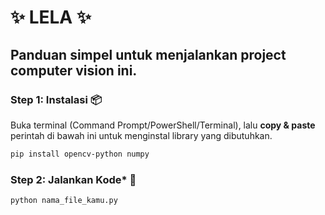 # ✨ LELA ✨

Panduan simpel untuk menjalankan project computer vision ini.
<br>
---

### **Step 1: Instalasi** 📦

Buka terminal (Command Prompt/PowerShell/Terminal), lalu **copy & paste** perintah di bawah ini untuk menginstal library yang dibutuhkan.

```bash
pip install opencv-python numpy
```

### **Step 2: Jalankan Kode*** 🚀
```bash
python nama_file_kamu.py
```

